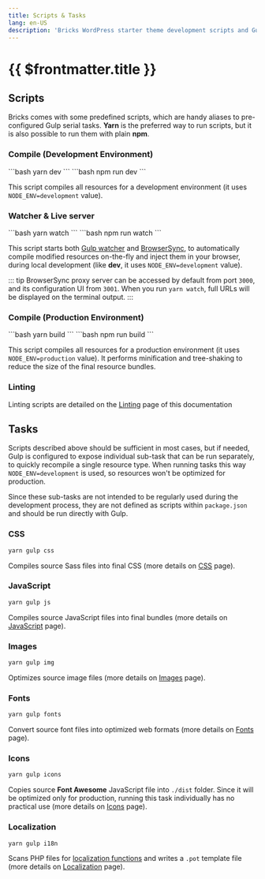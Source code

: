```yaml
---
title: Scripts & Tasks
lang: en-US
description: 'Bricks WordPress starter theme development scripts and Gulp tasks'
---
```


# {{ $frontmatter.title }}

## Scripts

Bricks comes with some predefined scripts, which are handy aliases to pre-configured Gulp serial tasks. **Yarn** is the preferred way to run scripts, but it is also possible to run them with plain **npm**.

### Compile (Development Environment)

<code-group>

<code-block title="Yarn" active> 
```bash
yarn dev
```
</code-block>

<code-block title="npm"> 
```bash
npm run dev
```
</code-block>

</code-group>

This script compiles all resources for a development environment (it uses `NODE_ENV=development` value).

### Watcher & Live server

<code-group>

<code-block title="Yarn" active> 
```bash
yarn watch
```
</code-block>

<code-block title="npm"> 
```bash
npm run watch
```
</code-block>

</code-group>

This script starts both [Gulp watcher](https://gulpjs.com/docs/en/getting-started/watching-files/) and [BrowserSync](https://www.browsersync.io/), to automatically compile modified resources on-the-fly and inject them in your browser, during local development (like **dev**, it uses `NODE_ENV=development` value).

::: tip
BrowserSync proxy server can be accessed by default from port `3000`, and its configuration UI from `3001`. When you run `yarn watch`, full URLs will be displayed on the terminal output.
:::

### Compile (Production Environment)

<code-group>

<code-block title="Yarn" active> 
```bash
yarn build
```
</code-block>

<code-block title="npm"> 
```bash
npm run build
```
</code-block>

</code-group>

This script compiles all resources for a production environment (it uses `NODE_ENV=production` value). It performs minification and tree-shaking to reduce the size of the final resource bundles.

### Linting

Linting scripts are detailed on the [Linting](/theme/linting/) page of this documentation

## Tasks

Scripts described above should be sufficient in most cases, but if needed, Gulp is configured to expose individual sub-task that can be run separately, to quickly recompile a single resource type. When running tasks this way `NODE_ENV=development` is used, so resources won't be optimized for production.

Since these sub-tasks are not intended to be regularly used during the development process, they are not defined as scripts within `package.json` and should be run directly with Gulp.

### CSS

```bash
yarn gulp css
```

Compiles source Sass files into final CSS (more details on [CSS](/theme/css/) page).

### JavaScript

```bash
yarn gulp js
```

Compiles source JavaScript files into final bundles (more details on [JavaScript](/theme/javascript/) page).

### Images

```bash
yarn gulp img
```

Optimizes source image files (more details on [Images](/theme/images/) page).

### Fonts

```bash
yarn gulp fonts
```

Convert source font files into optimized web formats (more details on [Fonts](/theme/fonts/) page).

### Icons

```bash
yarn gulp icons
```

Copies source **Font Awesome** JavaScript file into `./dist` folder. Since it will be optimized only for production, running this task individually has no practical use (more details on [Icons](/theme/icons/) page).

### Localization

```bash
yarn gulp i18n
```

Scans PHP files for [localization functions](https://developer.wordpress.org/apis/handbook/internationalization/internationalization-functions/) and writes a `.pot` template file (more details on [Localization](/theme/localization/) page).
